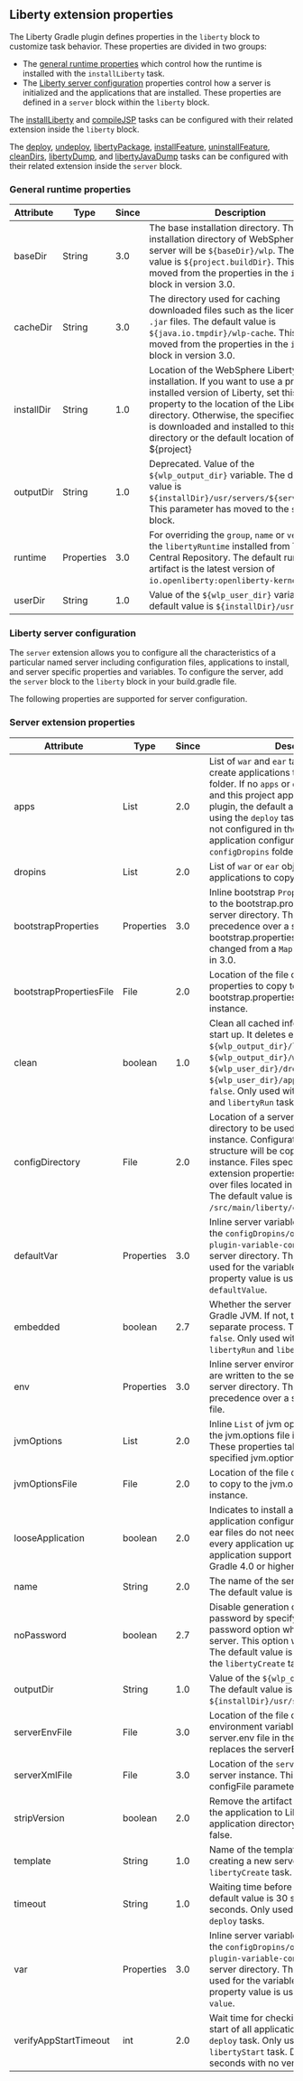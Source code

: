 ## Liberty extension properties
The Liberty Gradle plugin defines properties in the `liberty` block to customize task behavior.
These properties are divided in two groups:
* The [general runtime properties](#general-runtime-properties) which control how the runtime is installed with the `installLiberty` task.
* The [Liberty server configuration](#liberty-server-configuration) properties control how a server is initialized and the applications that are installed. These properties are defined in a `server` block within the `liberty` block.

The [installLiberty](installLiberty.md) and [compileJSP](compileJsp.md) tasks can be configured with their related extension inside the `liberty` block.

The [deploy](deploy.md), [undeploy](undeploy.md), [libertyPackage](libertyPackage.md), [installFeature](installFeature.md), [uninstallFeature](uninstallFeature.md), [cleanDirs](clean.md), [libertyDump](libertyDump.md), and [libertyJavaDump](libertyJavaDump.md) tasks can be configured with their related extension inside the `server` block.

### General runtime properties

| Attribute | Type | Since | Description | Required |
| --------- | ---- | ----- | ----------- | ---------|
| baseDir | String | 3.0 | The base installation directory. The actual installation directory of WebSphere Liberty server will be `${baseDir}/wlp`. The default value is `${project.buildDir}`. This was moved from the properties in the `install` block in version 3.0.| No |
| cacheDir | String | 3.0 | The directory used for caching downloaded files such as the license or `.jar` files. The default value is `${java.io.tmpdir}/wlp-cache`. This was moved from the properties in the `install` block in version 3.0.| No |
| installDir | String | 1.0 | Location of the WebSphere Liberty server installation. If you want to use a pre-installed version of Liberty, set this property to the location of the Liberty `wlp` directory. Otherwise, the specified version is downloaded and installed to this directory or the default location of ${project} | No |
| outputDir | String | 1.0 | Deprecated. Value of the `${wlp_output_dir}` variable. The default value is `${installDir}/usr/servers/${serverName}`. This parameter has moved to the `server` block. | No |
| runtime | Properties | 3.0 | For overriding the `group`, `name` or `version` of the `libertyRuntime` installed from The Central Repository. The default runtime artifact is the latest version of `io.openliberty:openliberty-kernel`.
| userDir | String | 1.0 | Value of the `${wlp_user_dir}` variable. The default value is `${installDir}/usr/`. | No |

### Liberty server configuration

The `server` extension allows you to configure all the characteristics of a particular named server including configuration files, applications to install, and server specific properties and variables. To configure the server, add the `server` block to the `liberty` block in your build.gradle file. 

The following properties are supported for server configuration.

### Server extension properties

| Attribute | Type  | Since | Description | Required |
| --------- | ----- | ----- | ----------- | -------- |
| apps | List | 2.0 | List of `war` and `ear` task objects used to create applications to copy to the `apps` folder. If no `apps` or `dropins` are configured and this project applies the `war` or `ear` plugin, the default application is installed using the `deploy` task. If the application is not configured in the server.xml file, application configuration is added to the `configDropins` folder. | No |
| dropins | List | 2.0 | List of `war` or `ear` objects used to create applications to copy to the `dropins` folder. | No |
| bootstrapProperties| Properties | 3.0 | Inline bootstrap `Properties` that are written to the bootstrap.properties file in the server directory. These properties take precedence over a specified bootstrap.properties file. This was changed from a `Map` to a `Properties` object in 3.0.| No|
| bootstrapPropertiesFile| File | 2.0 | Location of the file containing server properties to copy to the bootstrap.properties file in the server instance.| No |
| clean | boolean | 1.0 | Clean all cached information on server start up. It deletes every file in the `${wlp_output_dir}/logs`, `${wlp_output_dir}/workarea`, `${wlp_user_dir}/dropins` or `${wlp_user_dir}/apps`. The default value is `false`. Only used with the `libertyStart` and `libertyRun` tasks. | No |
| configDirectory| File | 2.0 | Location of a server configuration directory to be used by the server instance. Configuration files and folder structure will be copied to the server instance. Files specified by other server extension properties will take precedence over files located in the configDirectory. The default value is `/src/main/liberty/config`. | No|
| defaultVar | Properties | 3.0 | Inline server variables that are written to the `configDropins/overrides/liberty-plugin-variable-config.xml` file in the server directory. The property name is used for the variable `name`, and the property value is used for the variable `defaultValue`.| No|
| embedded | boolean | 2.7 | Whether the server is [embedded](https://www.ibm.com/support/knowledgecenter/SSD28V_9.0.0/com.ibm.websphere.wlp.core.doc/ae/twlp_extend_embed.html) in the Gradle JVM. If not, the server will run as a separate process. The default value is `false`. Only used with the `libertyStart`, `libertyRun` and `libertyStop` tasks.| No |
| env | Properties | 3.0 | Inline server environment variables that are written to the server.env file in the server directory. These properties take precedence over a specified server.env file.| No|
| jvmOptions| List | 2.0 | Inline `List` of jvm options that is written to the jvm.options file in the server directory. These properties take precedence over a specified jvm.options file.| No|
| jvmOptionsFile| File | 2.0 | Location of the file containing JVM options to copy to the jvm.options file in the server instance.| No|
| looseApplication | boolean | 2.0 | Indicates to install application using loose application configuration so that war or ear files do not need to be regenerated for every application update. The loose application support for ear files requires Gradle 4.0 or higher.  The default is `true`. | No |
| name | String | 2.0 | The name of the server instance to create. The default value is `defaultServer`. | No |
| noPassword | boolean | 2.7 | Disable generation of the default keystore password by specifying the --no-password option when creating a new server. This option was added in 18.0.0.3. The default value is `false`. Only used with the `libertyCreate` task. | No |
| outputDir | String | 1.0 | Value of the `${wlp_output_dir}` variable. The default value is `${installDir}/usr/servers/${serverName}`. | No |
| serverEnvFile | File | 3.0 | Location of the file containing server environment variables to copy to the server.env file in the server instance. This replaces the serverEnv property.| No |
| serverXmlFile | File | 3.0 | Location of the `server.xml` file used by the server instance. This replaces the configFile parameter.| No|
| stripVersion | boolean | 2.0 | Remove the artifact version when copying the application to Liberty runtime's application directory. The default value is false.  | No |
| template | String | 1.0 | Name of the template to use when creating a new server. Only used with the `libertyCreate` task. | No |
| timeout | String | 1.0 | Waiting time before the server starts. The default value is 30 seconds. The unit is seconds. Only used with `libertyStart` and `deploy` tasks. | No |
| var | Properties | 3.0 | Inline server variables that are written to the `configDropins/overrides/liberty-plugin-variable-config.xml` file in the server directory. The property name is used for the variable `name`, and the property value is used for the variable `value`.| No|
| verifyAppStartTimeout | int | 2.0 | Wait time for checking message logs for start of all applications installed with the `deploy` task. Only used with the `libertyStart` task. Default value is 0 seconds with no verification. | No |

